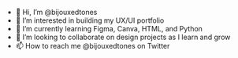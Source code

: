- 👋 Hi, I’m @bijouxedtones
- 👀 I’m interested in building my UX/UI portfolio
- 🌱 I’m currently learning Figma, Canva, HTML, and Python
- 💞️ I’m looking to collaborate on design projects as I learn and grow
- 📫 How to reach me @bijouxedtones on Twitter

<!---
bijouxedtones/bijouxedtones is a ✨ special ✨ repository because its `README.md` (this file) appears on your GitHub profile.
You can click the Preview link to take a look at your changes.
--->

